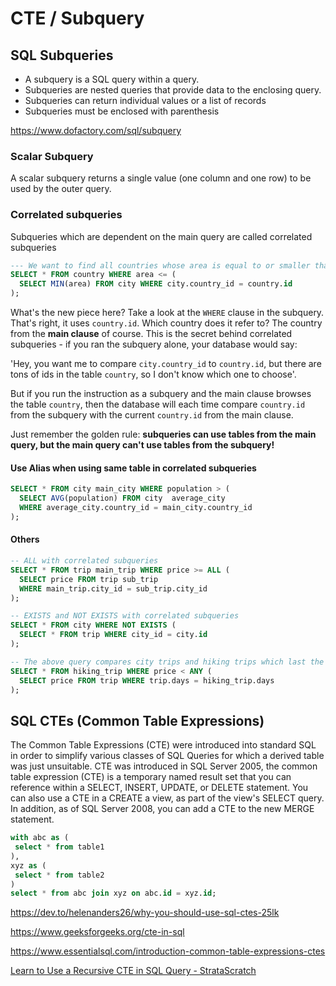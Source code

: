 # CTE / Subquery

## SQL Subqueries

- A subquery is a SQL query within a query.
- Subqueries are nested queries that provide data to the enclosing query.
- Subqueries can return individual values or a list of records
- Subqueries must be enclosed with parenthesis

https://www.dofactory.com/sql/subquery

### Scalar Subquery

A scalar subquery returns a single value (one column and one row) to be used by the outer query.

### Correlated subqueries

Subqueries which are dependent on the main query are called correlated subqueries

```sql
--- We want to find all countries whose area is equal to or smaller than the minimum city area in that particular country. In other words, if there is a country smaller than its smallest city, it will be shown. Why would we use such a query? It can be very convenient if we want to check whether there any are errors in our database. If this query returned anything other than nothing, we would know that something fishy is going on in our records.
SELECT * FROM country WHERE area <= (
  SELECT MIN(area) FROM city WHERE city.country_id = country.id
);
```

What's the new piece here? Take a look at the `WHERE` clause in the subquery. That's right, it uses `country.id`. Which country does it refer to? The country from the **main clause** of course. This is the secret behind correlated subqueries - if you ran the subquery alone, your database would say:

'Hey, you want me to compare `city.country_id` to `country.id`, but there are tons of ids in the table `country`, so I don't know which one to choose'.

But if you run the instruction as a subquery and the main clause browses the table `country`, then the database will each time compare `country.id` from the subquery with the current `country.id` from the main clause.

Just remember the golden rule: **subqueries can use tables from the main query, but the main query can't use tables from the subquery!**

#### Use Alias when using same table in correlated subqueries

```sql
SELECT * FROM city main_city WHERE population > (
  SELECT AVG(population) FROM city  average_city
  WHERE average_city.country_id = main_city.country_id
);
```

#### Others

```sql
-- ALL with correlated subqueries
SELECT * FROM trip main_trip WHERE price >= ALL (
  SELECT price FROM trip sub_trip
  WHERE main_trip.city_id = sub_trip.city_id
);

-- EXISTS and NOT EXISTS with correlated subqueries
SELECT * FROM city WHERE NOT EXISTS (
  SELECT * FROM trip WHERE city_id = city.id
);

-- The above query compares city trips and hiking trips which last the same number of dates. It then returns all hiking trips which are cheaper than any city trip of the same duration.
SELECT * FROM hiking_trip WHERE price < ANY (
  SELECT price FROM trip WHERE trip.days = hiking_trip.days
);
```

## SQL CTEs (Common Table Expressions)

The Common Table Expressions (CTE) were introduced into standard SQL in order to simplify various classes of SQL Queries for which a derived table was just unsuitable. CTE was introduced in SQL Server 2005, the common table expression (CTE) is a temporary named result set that you can reference within a SELECT, INSERT, UPDATE, or DELETE statement. You can also use a CTE in a CREATE a view, as part of the view's SELECT query. In addition, as of SQL Server 2008, you can add a CTE to the new MERGE statement.

```sql
with abc as (
 select * from table1
),
xyz as (
 select * from table2
)
select * from abc join xyz on abc.id = xyz.id;
```

https://dev.to/helenanders26/why-you-should-use-sql-ctes-25lk

https://www.geeksforgeeks.org/cte-in-sql

https://www.essentialsql.com/introduction-common-table-expressions-ctes

[Learn to Use a Recursive CTE in SQL Query - StrataScratch](https://www.stratascratch.com/blog/learn-to-use-a-recursive-cte-in-sql-query)
